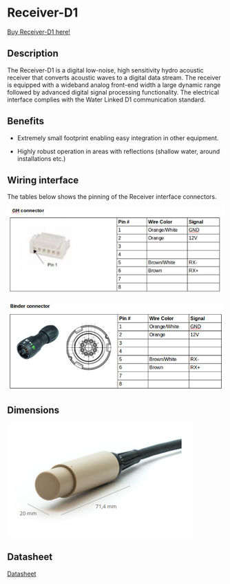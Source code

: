# Receiver-D1

[Buy Receiver-D1 here!](https://store.waterlinked.com/product/receiver-d1/)

## Description

The Receiver-D1 is a digital low-noise, high sensitivity hydro acoustic receiver that converts acoustic waves to a digital data stream. The receiver is equipped with a wideband analog front-end width a large dynamic range followed by advanced digital signal processing functionality. The electrical interface complies with the Water Linked D1 communication standard.

## Benefits

* Extremely small footprint enabling easy integration in other equipment.

* Highly robust operation in areas with reflections (shallow water, around installations etc.)

## Wiring interface

The tables below shows the pinning of the Receiver interface connectors.

![receiver_connector_gh](img/receiver_connector_gh.png)

![receiver_connector_binder](img/receiver_connector_binder.png)

## Dimensions

![receiver_dimensions](img/receiver_dimensions.png)

## Datasheet

[Datasheet](https://www.waterlinked.com/hubfs/Product_Assets/Receiver_D1/W-MK-17022-5_Receiver-D1.pdf)
